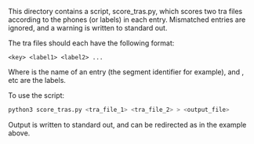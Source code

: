 This directory contains a script, score_tras.py, which scores two tra files according to the phones (or labels) in each entry. Mismatched entries are ignored, and a warning is written to standard out.

The tra files should each have the following format:

```
<key> <label1> <label2> ...
```

Where <key> is the name of an entry (the segment identifier for example), and <label1>, <label2> etc are the labels.

To use the script:

```sh
python3 score_tras.py <tra_file_1> <tra_file_2> > <output_file>
```

Output is written to standard out, and can be redirected as in the example above.

